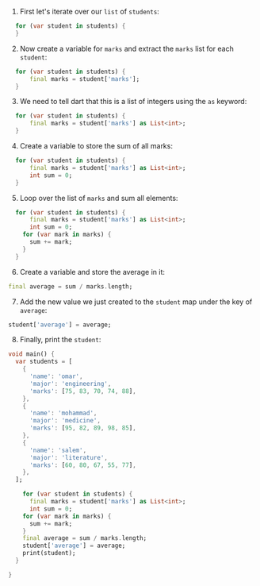 1. First let's iterate over our `list` of `students`:

```dart
  for (var student in students) {
  }
```

2. Now create a variable for `marks` and extract the `marks` list for each `student`:

```dart
  for (var student in students) {
      final marks = student['marks'];
  }
```

3. We need to tell dart that this is a list of integers using the `as` keyword:

```dart
  for (var student in students) {
      final marks = student['marks'] as List<int>;
  }
```

4. Create a variable to store the sum of all marks:

```dart
  for (var student in students) {
      final marks = student['marks'] as List<int>;
      int sum = 0;
  }
```

5. Loop over the list of `marks` and sum all elements:

```dart
  for (var student in students) {
      final marks = student['marks'] as List<int>;
      int sum = 0;
    for (var mark in marks) {
      sum += mark;
    }
  }
```

6. Create a variable and store the average in it:

```dart
final average = sum / marks.length;
```

7. Add the new value we just created to the `student` map under the key of `average`:

```dart
student['average'] = average;
```

8. Finally, print the `student`:

```dart
void main() {
  var students = [
    {
      'name': 'omar',
      'major': 'engineering',
      'marks': [75, 83, 70, 74, 88],
    },
    {
      'name': 'mohammad',
      'major': 'medicine',
      'marks': [95, 82, 89, 98, 85],
    },
    {
      'name': 'salem',
      'major': 'literature',
      'marks': [60, 80, 67, 55, 77],
    },
  ];

    for (var student in students) {
      final marks = student['marks'] as List<int>;
      int sum = 0;
    for (var mark in marks) {
      sum += mark;
    }
    final average = sum / marks.length;
    student['average'] = average;
    print(student);
  }

}
```
